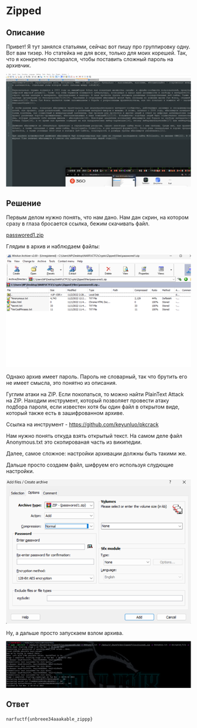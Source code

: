 # Zipped

## Описание

Привет! Я тут занялся статьями, сейчас вот пишу про группировку одну. Вот вам тизер. Но статейка не для всех, только для моих корешей. Так, что я конкретно постарался, чтобы поставить сложный пароль на архивчик.


![Screenshot_4.png](../../_resources/Screenshot_4.png)


## Решение

Первым делом нужно понять, что нам дано. Нам дан скрин, на котором сразу в глаза бросается ссылка, бежим скачивать файл. 


[passwored1.zip](../../_resources/passwored1.zip)


Глядим в архив и наблюдаем файлы:

![06fb20ae2e41c9a669e02f2c75991888.png](../../_resources/06fb20ae2e41c9a669e02f2c75991888.png)

Однако архив имеет пароль. Пароль не словарный, так что брутить его не имеет смысла, это понятно из описания. 

Гуглим атаки на ZIP. Если покопаться, то можно найти PlainText Attack на ZIP. Находим инструмент, который позволяет провести атаку подбора пароля, если известен хотя бы один файл в открытом виде, который также есть в зашифрованном архиве. 

Ссылка на инструмент - https://github.com/keyunluo/pkcrack

Нам нужно понять откуда взять открытый текст. На самом деле файл Anonymous.txt это скопированая часть из википедии.

Далее, самое сложное: настройки архивации должны быть такими же. 

Дальше просто создаем файл, шифруем его используя слудющие настройки.

![d904d679d49099ec6f2dff70a38ea797.png](../../_resources/d904d679d49099ec6f2dff70a38ea797.png)

Ну, а дальше просто запускаем взлом архива. 

![2e7fa439287e001b0023d468b327b3c2.png](../../_resources/2e7fa439287e001b0023d468b327b3c2.png)

## Ответ
`narfuctf{unbreee34aaakable_zippp}`
